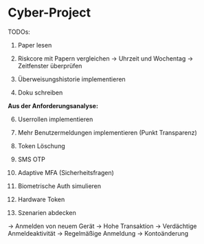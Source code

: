 # Cyber-Project


TODOs:

1. Paper lesen
  
2. Riskcore mit Papern vergleichen
-> Uhrzeit und Wochentag
-> Zeitfenster überprüfen

3. Überweisungshistorie implementieren

4. Doku schreiben

**Aus der Anforderungsanalyse:**

6. Userrollen implementieren

9. Mehr Benutzermeldungen implementieren (Punkt Transparenz)

10. Token Löschung

11. SMS OTP

12. Adaptive MFA (Sicherheitsfragen)

13. Biometrische Auth simulieren

14. Hardware Token

15. Szenarien abdecken

-> Anmelden von neuem Gerät
-> Hohe Transaktion
-> Verdächtige Anmeldeaktivität
-> Regelmäßige Anmeldung
-> Kontoänderung
